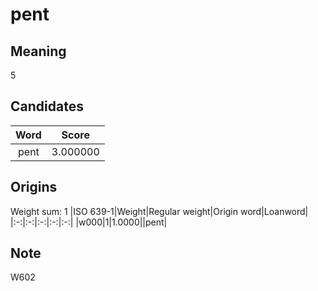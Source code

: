 # pent

## Meaning

5

## Candidates

|Word|Score|
|:-:|:-:|
|pent|3.000000|

## Origins

Weight sum: 1
|ISO 639-1|Weight|Regular weight|Origin word|Loanword|
|:-:|:-:|:-:|:-:|:-:|
|w000|1|1.0000||pent|

## Note

W602

